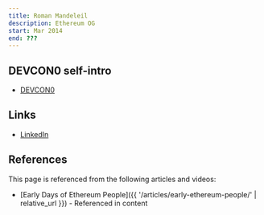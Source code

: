 ```yaml
---
title: Roman Mandeleil
description: Ethereum OG
start: Mar 2014
end: ???
---
```


## DEVCON0 self-intro
- [DEVCON0](https://youtu.be/_BvvUlKDqp0?t=16m28s)

## Links
- [LinkedIn](https://www.linkedin.com/in/romanmandeleil/)

## References

This page is referenced from the following articles and videos:

- [Early Days of Ethereum People]({{ '/articles/early-ethereum-people/' | relative_url }}) - Referenced in content